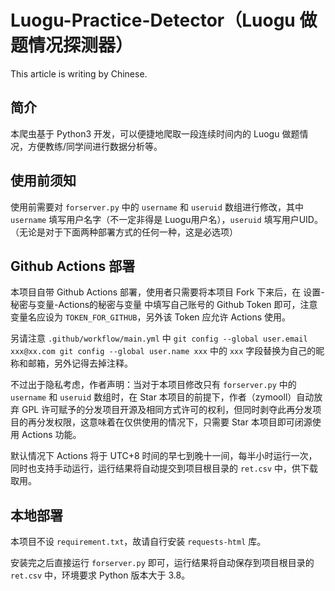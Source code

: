 # Luogu-Practice-Detector（Luogu 做题情况探测器）

This article is writing by Chinese.

## 简介

本爬虫基于 Python3 开发，可以便捷地爬取一段连续时间内的 Luogu 做题情况，方便教练/同学间进行数据分析等。

## 使用前须知

使用前需要对 `forserver.py` 中的 `username` 和 `useruid` 数组进行修改，其中 `username` 填写用户名字（不一定非得是 Luogu用户名），`useruid` 填写用户UID。（无论是对于下面两种部署方式的任何一种，这是必选项）

## Github Actions 部署

本项目自带 Github Actions 部署，使用者只需要将本项目 Fork 下来后，在 设置-秘密与变量-Actions的秘密与变量 中填写自己账号的 Github Token 即可，注意变量名应设为 `TOKEN_FOR_GITHUB`，另外该 Token 应允许 Actions 使用。

另请注意 `.github/workflow/main.yml` 中 `git config --global user.email xxx@xx.com git config --global user.name xxx` 中的 `xxx` 字段替换为自己的昵称和邮箱，另外记得去掉注释。

不过出于隐私考虑，作者声明：当对于本项目修改只有 `forserver.py` 中的 `username` 和 `useruid` 数组时，在 Star 本项目的前提下，作者（zymooll）自动放弃 GPL 许可赋予的分发项目开源及相同方式许可的权利，但同时剥夺此再分发项目的再分发权限，这意味着在仅供使用的情况下，只需要 Star 本项目即可闭源使用 Actions 功能。

默认情况下 Actions 将于 UTC+8 时间的早七到晚十一间，每半小时运行一次，同时也支持手动运行，运行结果将自动提交到项目根目录的 `ret.csv` 中，供下载取用。

## 本地部署

本项目不设 `requirement.txt`，故请自行安装 `requests-html` 库。

安装完之后直接运行 `forserver.py` 即可，运行结果将自动保存到项目根目录的 `ret.csv` 中，环境要求 Python 版本大于 3.8。
